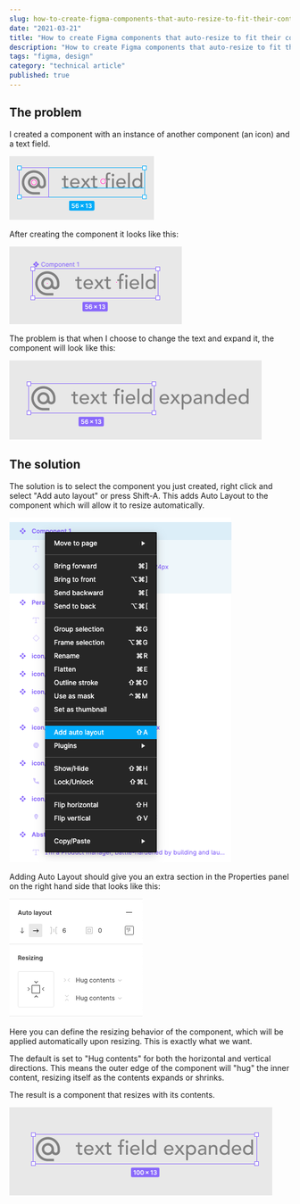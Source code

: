 ```yaml
---
slug: how-to-create-figma-components-that-auto-resize-to-fit-their-contents
date: "2021-03-21"
title: "How to create Figma components that auto-resize to fit their contents"
description: "How to create Figma components that auto-resize to fit their contents"
tags: "figma, design"
category: "technical article"
published: true
---
```


## The problem

I created a component with an instance of another component (an icon) and a text field.

![](./images/before-component.png)

After creating the component it looks like this:

![](./images/after-component.png)

The problem is that when I choose to change the text and expand it, the component will look like this:

![](./images/component-not-expanding.png)

## The solution

The solution is to select the component you just created, right click and select "Add auto layout" or press Shift-A. This adds Auto Layout to the component which will allow it to resize automatically.

![](./images/add-auto-layout.png)

Adding Auto Layout should give you an extra section in the Properties panel on the right hand side that looks like this:

![](./images/auto-layout-properties.png)

Here you can define the resizing behavior of the component, which will be applied automatically upon resizing. This is exactly what we want.

The default is set to "Hug contents" for both the horizontal and vertical directions. This means the outer edge of the component will "hug" the inner content, resizing itself as the contents expands or shrinks.

The result is a component that resizes with its contents.

![](./images/resizing-component.png)
